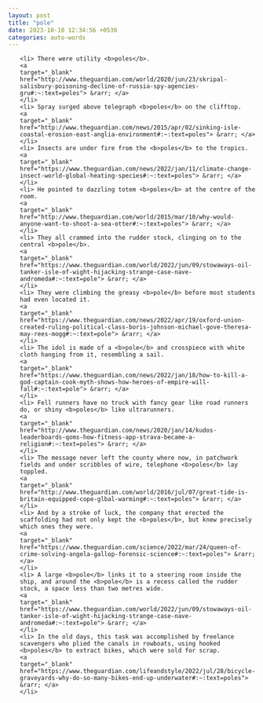 ```yaml
---
layout: post
title: "pole"
date: 2023-10-10 12:34:56 +0530
categories: auto-words
---
```

<ol>

    <li> There were utility <b>poles</b>.
    <a 
    target="_blank" 
    href="http://www.theguardian.com/world/2020/jun/23/skripal-salisbury-poisoning-decline-of-russia-spy-agencies-gru#:~:text=poles"> &rarr; </a>
    </li>
    <li> Spray surged above telegraph <b>poles</b> on the clifftop.
    <a 
    target="_blank" 
    href="http://www.theguardian.com/news/2015/apr/02/sinking-isle-coastal-erosion-east-anglia-environment#:~:text=poles"> &rarr; </a>
    </li>
    <li> Insects are under fire from the <b>poles</b> to the tropics.
    <a 
    target="_blank" 
    href="https://www.theguardian.com/news/2022/jan/11/climate-change-insect-world-global-heating-species#:~:text=poles"> &rarr; </a>
    </li>
    <li> He pointed to dazzling totem <b>poles</b> at the centre of the room.
    <a 
    target="_blank" 
    href="http://www.theguardian.com/world/2015/mar/10/why-would-anyone-want-to-shoot-a-sea-otter#:~:text=poles"> &rarr; </a>
    </li>
    <li> They all crammed into the rudder stock, clinging on to the central <b>pole</b>.
    <a 
    target="_blank" 
    href="https://www.theguardian.com/world/2022/jun/09/stowaways-oil-tanker-isle-of-wight-hijacking-strange-case-nave-andromeda#:~:text=pole"> &rarr; </a>
    </li>
    <li> They were climbing the greasy <b>pole</b> before most students had even located it.
    <a 
    target="_blank" 
    href="https://www.theguardian.com/news/2022/apr/19/oxford-union-created-ruling-political-class-boris-johnson-michael-gove-theresa-may-rees-mogg#:~:text=pole"> &rarr; </a>
    </li>
    <li> The idol is made of a <b>pole</b> and crosspiece with white cloth hanging from it, resembling a sail.
    <a 
    target="_blank" 
    href="https://www.theguardian.com/news/2022/jan/18/how-to-kill-a-god-captain-cook-myth-shows-how-heroes-of-empire-will-fall#:~:text=pole"> &rarr; </a>
    </li>
    <li> Fell runners have no truck with fancy gear like road runners do, or shiny <b>poles</b> like ultrarunners.
    <a 
    target="_blank" 
    href="http://www.theguardian.com/news/2020/jan/14/kudos-leaderboards-qoms-how-fitness-app-strava-became-a-religion#:~:text=poles"> &rarr; </a>
    </li>
    <li> The message never left the county where now, in patchwork fields and under scribbles of wire, telephone <b>poles</b> lay toppled.
    <a 
    target="_blank" 
    href="http://www.theguardian.com/world/2016/jul/07/great-tide-is-britain-equipped-cope-glbal-warming#:~:text=poles"> &rarr; </a>
    </li>
    <li> And by a stroke of luck, the company that erected the scaffolding had not only kept the <b>poles</b>, but knew precisely which ones they were.
    <a 
    target="_blank" 
    href="https://www.theguardian.com/science/2022/mar/24/queen-of-crime-solving-angela-gallop-forensic-science#:~:text=poles"> &rarr; </a>
    </li>
    <li> A large <b>pole</b> links it to a steering room inside the ship, and around the <b>pole</b> is a recess called the rudder stock, a space less than two metres wide.
    <a 
    target="_blank" 
    href="https://www.theguardian.com/world/2022/jun/09/stowaways-oil-tanker-isle-of-wight-hijacking-strange-case-nave-andromeda#:~:text=pole"> &rarr; </a>
    </li>
    <li> In the old days, this task was accomplished by freelance scavengers who plied the canals in rowboats, using hooked <b>poles</b> to extract bikes, which were sold for scrap.
    <a 
    target="_blank" 
    href="https://www.theguardian.com/lifeandstyle/2022/jul/28/bicycle-graveyards-why-do-so-many-bikes-end-up-underwater#:~:text=poles"> &rarr; </a>
    </li>